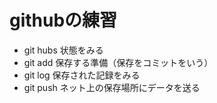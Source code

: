 # githubの練習

- git hubs 状態をみる
- git add 保存する準備（保存をコミットをいう）
- git log 保存された記録をみる
- git push ネット上の保存場所にデータを送る